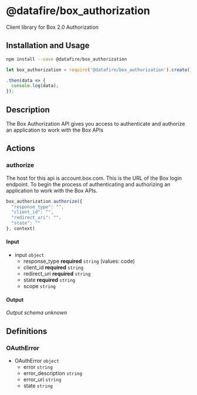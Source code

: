 # @datafire/box_authorization

Client library for Box 2.0 Authorization

## Installation and Usage
```bash
npm install --save @datafire/box_authorization
```
```js
let box_authorization = require('@datafire/box_authorization').create();

.then(data => {
  console.log(data);
});
```

## Description

The Box Authorization API gives you access to authenticate and authorize an application to work with the Box APIs

## Actions

### authorize
The host for this api is account.box.com. This is the URL of the Box login endpoint. To begin the process of authenticating and authorizing an application to work with the Box APIs.


```js
box_authorization.authorize({
  "response_type": "",
  "client_id": "",
  "redirect_uri": "",
  "state": ""
}, context)
```

#### Input
* input `object`
  * response_type **required** `string` (values: code)
  * client_id **required** `string`
  * redirect_uri **required** `string`
  * state **required** `string`
  * scope `string`

#### Output
*Output schema unknown*



## Definitions

### OAuthError
* OAuthError `object`
  * error `string`
  * error_description `string`
  * error_uri `string`
  * state `string`


